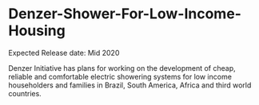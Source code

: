 # Denzer-Shower-For-Low-Income-Housing

Expected Release date: Mid 2020

Denzer Initiative has plans for working on the development of cheap, reliable and comfortable electric showering systems for low income householders and families in Brazil, South America, Africa and third world countries.
